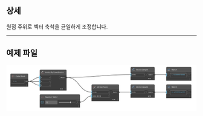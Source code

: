 ## 상세
원점 주위로 벡터 축척을 균일하게 조정합니다.
___
## 예제 파일

![Scale (scale_factor)](./Autodesk.DesignScript.Geometry.Vector.Scale(scale_factor)_img.jpg)


